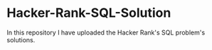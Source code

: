 # Hacker-Rank-SQL-Solution
In this repository I have uploaded the Hacker Rank's SQL problem's solutions.
